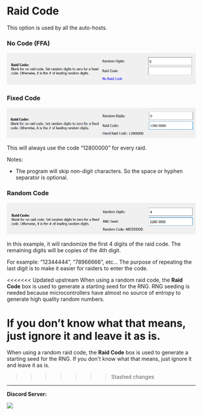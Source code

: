 # Raid Code

This option is used by all the auto-hosts.

### No Code (FFA)

<img src="images/RaidCode-0.png">

### Fixed Code

<img src="images/RaidCode-1.png">

This will always use the code “12800000” for every raid.

Notes:
- The program will skip non-digit characters. So the space or hyphen separator is optional.

### Random Code

<img src="images/RaidCode-2.png">

In this example, it will randomize the first 4 digits of the raid code. The remaining digits will be copies of the 4th digit.

For example: “12344444”, “78966666”, etc... The purpose of repeating the last digit is to make it easier for raiders to enter the code.

<<<<<<< Updated upstream
When using a random raid code, the **Raid Code** box is used to generate a starting seed for the RNG. RNG seeding is needed because microcontrollers have almost no source of entropy to generate high quality random numbers.

If you don’t know what that means, just ignore it and leave it as is.
=======
When using a random raid code, the **Raid Code** box is used to generate a starting seed for the RNG. If you don't know what that means, just ignore it and leave it as is.
>>>>>>> Stashed changes


<hr>

**Discord Server:** 

[<img src="https://canary.discordapp.com/api/guilds/695809740428673034/widget.png?style=banner2">](https://discord.gg/cQ4gWxN)

